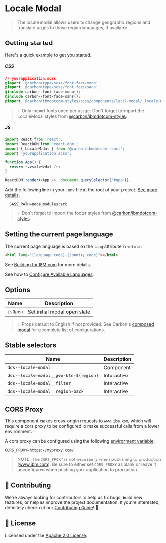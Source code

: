 # Locale Modal

> The locale modal allows users to change geographic regions and translate pages
> to those region languages, if available.

## Getting started

Here's a quick example to get you started.

##### CSS

```css
// yourapplication.scss
@import '@carbon/type/scss/font-face/mono';
@import '@carbon/type/scss/font-face/sans';
@include carbon--font-face-mono();
@include carbon--font-face-sans();
@import '@carbon/ibmdotcom-styles/scss/components/local-modal/_locale-modal.scss';
```

> 💡 Only import fonts once per usage. Don't forget to import the LocaleModal
> styles from
> [@carbon/ibmdotcom-styles](https://github.com/carbon-design-system/ibm-dotcom-library/blob/master/packages/styles).

##### JS

```javascript
import React from 'react';
import ReactDOM from 'react-dom';
import { LocaleModal } from '@carbon/ibmdotcom-react';
import 'yourapplication.scss';

function App() {
  return <LocaleModal />;
}

ReactDOM.render(<App />, document.querySelector('#app'));
```

Add the following line in your `.env` file at the root of your project.
[See more details](https://github.com/carbon-design-system/ibm-dotcom-library/tree/master/packages/styles#usage).

```
  SASS_PATH=node_modules:src
```

> 💡 Don't forget to import the footer styles from
> [@carbon/ibmdotcom-styles](https://github.com/carbon-design-system/ibm-dotcom-library/blob/master/packages/styles).

## Setting the current page language

The current page language is based on the `lang` attribute in `<html>`:

```html
<html lang="[language code]-[country code]"></html>
```

See
[Building for IBM.com](https://github.com/carbon-design-system/ibm-dotcom-library/blob/master/docs/building-for-ibm-dotcom.md#page-language)
for more details.

See how to
[Configure Available Languages](https://github.com/carbon-design-system/ibm-dotcom-library/blob/master/docs/building-for-ibm-dotcom.md#page-language#configuring-available-languages).

## Options

| Name     | Description                  |
| -------- | ---------------------------- |
| `isOpen` | Set initial modal open state |

> 💡 Props default to English if not provided. See Carbon's
> [composed modal](http://react.carbondesignsystem.com/?path=/story/composedmodal--using-child-nodes)
> for a complete list of configurations.

## Stable selectors

| Name                                   | Description |
| -------------------------------------- | ----------- |
| `dds--locale-modal`                    | Component   |
| `dds--locale-modal__geo-btn-${region}` | Interactive |
| `dds--locale-modal__filter`            | Interactive |
| `dds--locale-modal__region-back`       | Interactive |

## CORS Proxy

This component makes cross-origin requests to `www.ibm.com`, which will require
a cors proxy to be configured to make successful calls from a lower environment.

A cors proxy can be configured using the following
[environment variable](https://github.com/carbon-design-system/ibm-dotcom-library/blob/master/packages/react/docs/environment-variables.md):

`CORS_PROXY=https://myproxy.com/`

> NOTE: The `CORS_PROXY` is not necessary when publishing to production
> (www.ibm.com). Be sure to either set `CORS_PROXY` as blank or leave it
> unconfigured when pushing your application to production.

## 🙌 Contributing

We're always looking for contributors to help us fix bugs, build new features,
or help us improve the project documentation. If you're interested, definitely
check out our
[Contributing Guide](https://github.com/carbon-design-system/ibm-dotcom-library/blob/master/.github/CONTRIBUTING.md)!
👀

## 📝 License

Licensed under the
[Apache 2.0 License](https://github.com/carbon-design-system/ibm-dotcom-library/blob/master/LICENSE).
